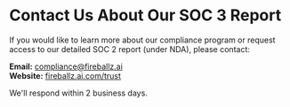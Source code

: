 # Contact Us About Our SOC 3 Report

If you would like to learn more about our compliance program or request access to our detailed SOC 2 report (under NDA), please contact:

**Email:** compliance@fireballz.ai  
**Website:** [fireballz.ai.com/trust](https://fireballz.ai/)

We'll respond within 2 business days.

